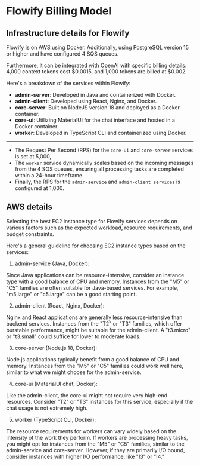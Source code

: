 # Flowify Billing Model

## Infrastructure details for Flowify

Flowify is on AWS using Docker. Additionally, using PostgreSQL version 15 or higher and have configured 4 SQS queues.

Furthermore, it can be integrated with OpenAI with specific billing details: 4,000 context tokens cost $0.0015, and 1,000 tokens are billed at $0.002.

Here's a breakdown of the services within Flowify:

- **admin-server**: Developed in Java and containerized with Docker.
- **admin-client**: Developed using React, Nginx, and Docker.
- **core-server**: Built on NodeJS version 18 and deployed as a Docker container.
- **core-ui**: Utilizing MaterialUi for the chat interface and hosted in a Docker container.
- **worker**: Developed in TypeScript CLI and containerized using Docker.

---

- The Request Per Second (RPS) for the `core-ui` and `core-server` services is set at 5,000,
- The `worker` service dynamically scales based on the incoming messages from the 4 SQS queues, ensuring all processing tasks are completed within a 24-hour timeframe.
- Finally, the RPS for the `admin-service` and `admin-client services` is configured at 1,000.

## AWS details

Selecting the best EC2 instance type for Flowify services depends on various factors such as the expected workload, resource requirements, and budget constraints.

Here's a general guideline for choosing EC2 instance types based on the services:

1. admin-service (Java, Docker):

Since Java applications can be resource-intensive, consider an instance type with a good balance of CPU and memory.
Instances from the "M5" or "C5" families are often suitable for Java-based services.
For example, "m5.large" or "c5.large" can be a good starting point.

2. admin-client (React, Nginx, Docker):

Nginx and React applications are generally less resource-intensive than backend services.
Instances from the "T2" or "T3" families, which offer burstable performance, might be suitable for the admin-client.
A "t3.micro" or "t3.small" could suffice for lower to moderate loads.

3. core-server (Node.js 18, Docker):

Node.js applications typically benefit from a good balance of CPU and memory.
Instances from the "M5" or "C5" families could work well here, similar to what we might choose for the admin-service.

4. core-ui (MaterialUI chat, Docker):

Like the admin-client, the core-ui might not require very high-end resources.
Consider "T2" or "T3" instances for this service, especially if the chat usage is not extremely high.

5. worker (TypeScript CLI, Docker):

The resource requirements for workers can vary widely based on the intensity of the work they perform.
If workers are processing heavy tasks, you might opt for instances from the "M5" or "C5" families, similar to the admin-service and core-server.
However, if they are primarily I/O bound, consider instances with higher I/O performance, like "I3" or "I4."


